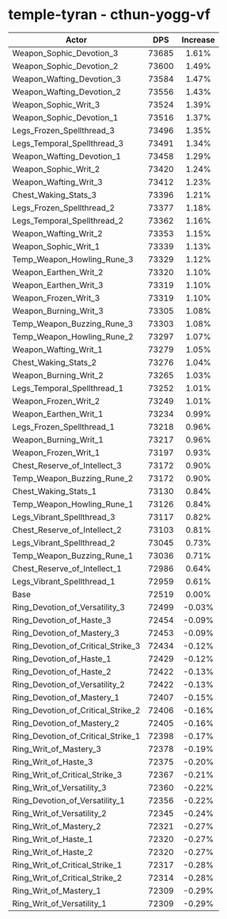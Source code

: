 # temple-tyran - cthun-yogg-vf
| Actor | DPS | Increase |
|---|:---:|:---:|
|Weapon_Sophic_Devotion_3|73685|1.61%|
|Weapon_Sophic_Devotion_2|73600|1.49%|
|Weapon_Wafting_Devotion_3|73584|1.47%|
|Weapon_Wafting_Devotion_2|73556|1.43%|
|Weapon_Sophic_Writ_3|73524|1.39%|
|Weapon_Sophic_Devotion_1|73516|1.37%|
|Legs_Frozen_Spellthread_3|73496|1.35%|
|Legs_Temporal_Spellthread_3|73491|1.34%|
|Weapon_Wafting_Devotion_1|73458|1.29%|
|Weapon_Sophic_Writ_2|73420|1.24%|
|Weapon_Wafting_Writ_3|73412|1.23%|
|Chest_Waking_Stats_3|73396|1.21%|
|Legs_Frozen_Spellthread_2|73377|1.18%|
|Legs_Temporal_Spellthread_2|73362|1.16%|
|Weapon_Wafting_Writ_2|73353|1.15%|
|Weapon_Sophic_Writ_1|73339|1.13%|
|Temp_Weapon_Howling_Rune_3|73329|1.12%|
|Weapon_Earthen_Writ_2|73320|1.10%|
|Weapon_Earthen_Writ_3|73319|1.10%|
|Weapon_Frozen_Writ_3|73319|1.10%|
|Weapon_Burning_Writ_3|73305|1.08%|
|Temp_Weapon_Buzzing_Rune_3|73303|1.08%|
|Temp_Weapon_Howling_Rune_2|73297|1.07%|
|Weapon_Wafting_Writ_1|73279|1.05%|
|Chest_Waking_Stats_2|73276|1.04%|
|Weapon_Burning_Writ_2|73265|1.03%|
|Legs_Temporal_Spellthread_1|73252|1.01%|
|Weapon_Frozen_Writ_2|73249|1.01%|
|Weapon_Earthen_Writ_1|73234|0.99%|
|Legs_Frozen_Spellthread_1|73218|0.96%|
|Weapon_Burning_Writ_1|73217|0.96%|
|Weapon_Frozen_Writ_1|73197|0.93%|
|Chest_Reserve_of_Intellect_3|73172|0.90%|
|Temp_Weapon_Buzzing_Rune_2|73172|0.90%|
|Chest_Waking_Stats_1|73130|0.84%|
|Temp_Weapon_Howling_Rune_1|73126|0.84%|
|Legs_Vibrant_Spellthread_3|73117|0.82%|
|Chest_Reserve_of_Intellect_2|73103|0.81%|
|Legs_Vibrant_Spellthread_2|73045|0.73%|
|Temp_Weapon_Buzzing_Rune_1|73036|0.71%|
|Chest_Reserve_of_Intellect_1|72986|0.64%|
|Legs_Vibrant_Spellthread_1|72959|0.61%|
|Base|72519|0.00%|
|Ring_Devotion_of_Versatility_3|72499|-0.03%|
|Ring_Devotion_of_Haste_3|72454|-0.09%|
|Ring_Devotion_of_Mastery_3|72453|-0.09%|
|Ring_Devotion_of_Critical_Strike_3|72434|-0.12%|
|Ring_Devotion_of_Haste_1|72429|-0.12%|
|Ring_Devotion_of_Haste_2|72422|-0.13%|
|Ring_Devotion_of_Versatility_2|72422|-0.13%|
|Ring_Devotion_of_Mastery_1|72407|-0.15%|
|Ring_Devotion_of_Critical_Strike_2|72406|-0.16%|
|Ring_Devotion_of_Mastery_2|72405|-0.16%|
|Ring_Devotion_of_Critical_Strike_1|72398|-0.17%|
|Ring_Writ_of_Mastery_3|72378|-0.19%|
|Ring_Writ_of_Haste_3|72375|-0.20%|
|Ring_Writ_of_Critical_Strike_3|72367|-0.21%|
|Ring_Writ_of_Versatility_3|72360|-0.22%|
|Ring_Devotion_of_Versatility_1|72356|-0.22%|
|Ring_Writ_of_Versatility_2|72345|-0.24%|
|Ring_Writ_of_Mastery_2|72321|-0.27%|
|Ring_Writ_of_Haste_1|72320|-0.27%|
|Ring_Writ_of_Haste_2|72320|-0.27%|
|Ring_Writ_of_Critical_Strike_1|72317|-0.28%|
|Ring_Writ_of_Critical_Strike_2|72314|-0.28%|
|Ring_Writ_of_Mastery_1|72309|-0.29%|
|Ring_Writ_of_Versatility_1|72309|-0.29%|
